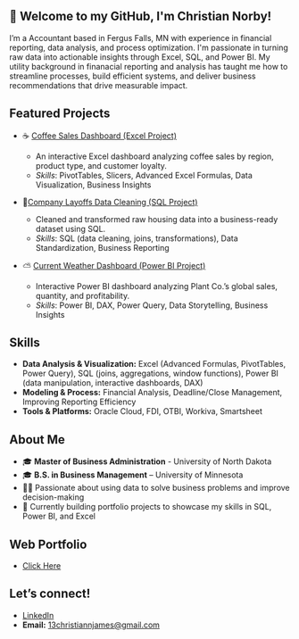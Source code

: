 ## 👋 Welcome to my GitHub, I'm Christian Norby!
I’m a Accountant based in Fergus Falls, MN with experience in financial reporting, data analysis, and process optimization. I'm passionate in turning raw data into actionable insights through Excel, SQL, and Power BI. My utility background in finanacial reporting and analysis has taught me how to streamline processes, build efficient systems, and deliver business recommendations that drive measurable impact.

## Featured Projects

- ☕ [Coffee Sales Dashboard (Excel Project)](https://github.com/ChristianNorby/Excel)
  - An interactive Excel dashboard analyzing coffee sales by region, product type, and customer loyalty.
  - _Skills_: PivotTables, Slicers, Advanced Excel Formulas, Data Visualization, Business Insights

- 🧹[Company Layoffs Data Cleaning (SQL Project)](https://github.com/ChristianNorby/SQL/blob/main/README.md)
  - Cleaned and transformed raw housing data into a business-ready dataset using SQL.
  - _Skills_: SQL (data cleaning, joins, transformations), Data Standardization, Business Reporting

- ⛅ [Current Weather Dashboard (Power BI Project)](https://github.com/ChristianNorby/Power-BI)
  - Interactive Power BI dashboard analyzing Plant Co.’s global sales, quantity, and profitability.
  - _Skills_: Power BI, DAX, Power Query, Data Storytelling, Business Insights

## Skills
- **Data Analysis & Visualization:** Excel (Advanced Formulas, PivotTables, Power Query), SQL (joins, aggregations, window functions), Power BI (data manipulation, interactive dashboards, DAX)
- **Modeling & Process:** Financial Analysis, Deadline/Close Management, Improving Reporting Efficiency
- **Tools & Platforms:** Oracle Cloud, FDI, OTBI, Workiva, Smartsheet


## About Me
- 🎓 **Master of Business Administration** - University of North Dakota
- 🎓 **B.S. in Business Management** – University of Minnesota
- 👨‍💻 Passionate about using data to solve business problems and improve decision-making
- 🚀 Currently building portfolio projects to showcase my skills in SQL, Power BI, and Excel

## Web Portfolio
- [Click Here](https://christiannorby.github.io/Web-Portfolio/)

## Let’s connect!
- [LinkedIn](https://www.linkedin.com/in/christiannorby?lipi=urn%3Ali%3Apage%3Ad_flagship3_profile_view_base_contact_details%3BdF9DQtu9RZWHv0RHFW392Q%3D%3D)
- **Email:** 13christiannjames@gmail.com

